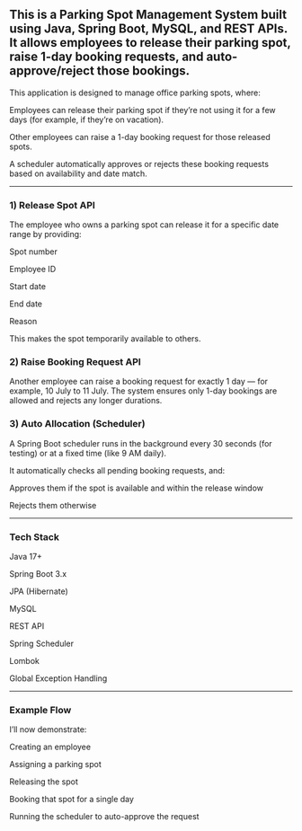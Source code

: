 This is a Parking Spot Management System built using Java, Spring Boot, MySQL, and REST APIs.
It allows employees to release their parking spot, raise 1-day booking requests, and auto-approve/reject those bookings.
---
This application is designed to manage office parking spots, where:

Employees can release their parking spot if they’re not using it for a few days (for example, if they’re on vacation).

Other employees can raise a 1-day booking request for those released spots.

A scheduler automatically approves or rejects these booking requests based on availability and date match.

---

### 1) Release Spot API
The employee who owns a parking spot can release it for a specific date range by providing:

Spot number

Employee ID

Start date

End date

Reason

This makes the spot temporarily available to others.

### 2) Raise Booking Request API
Another employee can raise a booking request for exactly 1 day — for example, 10 July to 11 July.
The system ensures only 1-day bookings are allowed and rejects any longer durations.

### 3) Auto Allocation (Scheduler)
A Spring Boot scheduler runs in the background every 30 seconds (for testing) or at a fixed time (like 9 AM daily).

It automatically checks all pending booking requests, and:

Approves them if the spot is available and within the release window

Rejects them otherwise

---

### Tech Stack
Java 17+

Spring Boot 3.x

JPA (Hibernate)

MySQL

REST API

Spring Scheduler

Lombok

Global Exception Handling

---

### Example Flow
I’ll now demonstrate:

Creating an employee

Assigning a parking spot

Releasing the spot

Booking that spot for a single day

Running the scheduler to auto-approve the request
